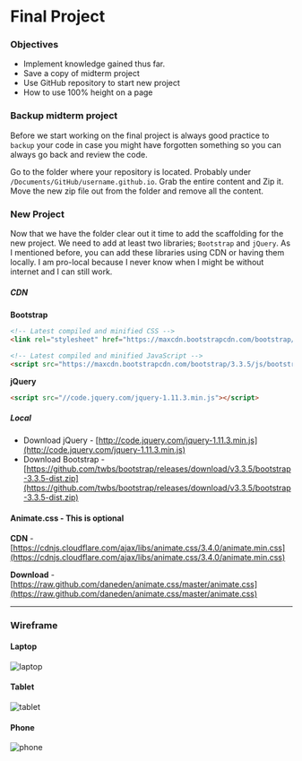 # Final Project

### Objectives

* Implement knowledge gained thus far.
* Save a copy of midterm project
* Use GitHub repository to start new project
* How to use 100% height on a page

### Backup midterm project

Before we start working on the final project is always good practice to `backup` your code in case you might have forgotten something so you can always go back and review the code.

Go to the folder where your repository is located. Probably under `/Documents/GitHub/username.github.io`. Grab the entire content and Zip it. Move the new zip file out from the folder and remove all the content.


### New Project

Now that we have the folder clear out it time to add the scaffolding for the new project. We need to add at least two libraries; `Bootstrap` and `jQuery`. As I mentioned before, you can add these libraries using CDN or having them locally. I am pro-local because I never know when I might be without internet and I can still work.

##### CDN

**Bootstrap**

```html 
<!-- Latest compiled and minified CSS -->
<link rel="stylesheet" href="https://maxcdn.bootstrapcdn.com/bootstrap/3.3.5/css/bootstrap.min.css" integrity="sha512-dTfge/zgoMYpP7QbHy4gWMEGsbsdZeCXz7irItjcC3sPUFtf0kuFbDz/ixG7ArTxmDjLXDmezHubeNikyKGVyQ==" crossorigin="anonymous">

<!-- Latest compiled and minified JavaScript -->
<script src="https://maxcdn.bootstrapcdn.com/bootstrap/3.3.5/js/bootstrap.min.js" integrity="sha512-K1qjQ+NcF2TYO/eI3M6v8EiNYZfA95pQumfvcVrTHtwQVDG+aHRqLi/ETn2uB+1JqwYqVG3LIvdm9lj6imS/pQ==" crossorigin="anonymous"></script>
```

**jQuery**

```html
<script src="//code.jquery.com/jquery-1.11.3.min.js"></script>
```
##### Local

* Download jQuery - [http://code.jquery.com/jquery-1.11.3.min.js](http://code.jquery.com/jquery-1.11.3.min.js)
* Download Bootstrap - [https://github.com/twbs/bootstrap/releases/download/v3.3.5/bootstrap-3.3.5-dist.zip](https://github.com/twbs/bootstrap/releases/download/v3.3.5/bootstrap-3.3.5-dist.zip)

#### Animate.css - This is optional

**CDN** - [https://cdnjs.cloudflare.com/ajax/libs/animate.css/3.4.0/animate.min.css](https://cdnjs.cloudflare.com/ajax/libs/animate.css/3.4.0/animate.min.css)

**Download** - [https://raw.github.com/daneden/animate.css/master/animate.css](https://raw.github.com/daneden/animate.css/master/animate.css)

****

### Wireframe

#### Laptop

![laptop](../images/17/wireframe-final-project-laptop.jpg)

#### Tablet

![tablet](../images/17/wireframe-final-project-tablet.jpg)

#### Phone

![phone](../images/17/wireframe-final-project-phone.jpg)